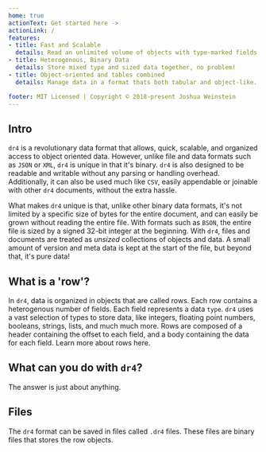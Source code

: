 ```yaml
---
home: true
actionText: Get started here ->
actionLink: /
features:
- title: Fast and Scalable
  details: Read an unlimited volume of objects with type-marked fields.
- title: Heterogenous, Binary Data
  details: Store mixed type and sized data together, no problem!
- title: Object-oriented and tables combined
  details: Manage data in a format thats both tabular and object-like.

footer: MIT Licensed | Copyright © 2018-present Joshua Weinstein
---
```





## Intro

`dr4` is a revolutionary data format that allows, quick, scalable, and organized access to object oriented data. However, unlike file and data formats such as `JSON` or `XML`, `dr4` is unique in that it's binary. `dr4` is also designed to be readable and writable without any parsing or handling overhead. Additionally, it can also be used much like `CSV`, easily appendable or joinable with other `dr4` documents, without the extra hassle.

What makes `dr4` unique is that, unlike other binary data formats, it's not limited by a specific size of bytes for the entire document, and can easily be grown without reading the entire file. With formats such as `BSON`, the entire file is sized by a signed 32-bit integer at the beginning. With `dr4`, files and documents are treated as *unsized* collections of objects and data. A small amount of version and meta data is kept at the start of the file, but beyond that, it's pure data!

## What is a 'row'?

In `dr4`, data is organized in objects that are called rows. Each row contains a heterogenous number of fields. Each field represents a data `type`. `dr4` uses a vast selection of types to store data, like integers, floating point numbers, booleans, strings, lists, and much much more. Rows are composed of a header containing the offset to each field, and a body containing the data for each field. Learn more about rows here.

## What can you do with `dr4`?

The answer is just about anything.

## Files

The `dr4` format can be saved in files called `.dr4` files. These files are binary files that stores the row objects.
